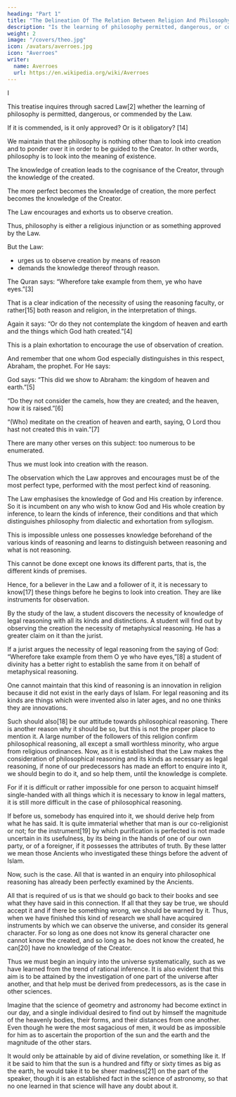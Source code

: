 ```yaml
---
heading: "Part 1"
title: "The Delineation Of The Relation Between Religion And Philosophy"
description: "Is the learning of philosophy permitted, dangerous, or commended by the Law?"
weight: 2
image: "/covers/theo.jpg"
icon: /avatars/averroes.jpg
icon: "Averroes"
writer:
  name: Averroes
  url: https://en.wikipedia.org/wiki/Averroes
---
```



<!-- Translator: Mohammad Jamil-Ur-Rehman
Release Date: June 27, 2021 [eBook #65708] -->


<!-- CONTENTS
I. A Decisive Discourse on the Delineation of the Relation between Religion and Philosophy.	13
Ia. Appendix: On the Problem of Eternal Knowledge which Averroes has mentioned in his Decisive Discourse.	72
II. An Exposition of the Methods of Argument concerning the Doctrines of the Faith, and a Determination of Doubts and misleading Innovation brought into the Faith through Interpretations.	83 -->


I

<!-- And after: Praise be to God for all His praiseworthy acts, and blessings on Mohammad, His slave, the Pure, the Chosen One and His Apostle.  -->

This treatise inquires through sacred Law[2] whether the learning of philosophy <!-- and other sciences appertaining thereto  --> is permitted, dangerous, or commended by the Law.

If it is commended, is it only approved? Or is it obligatory? [14] 

We maintain that the philosophy is nothing other than to look into creation and to ponder over it in order to be guided to the Creator. In other words, philosophy is to look into the meaning of existence. 

The knowledge of creation leads to the cognisance of the Creator, through the knowledge of the created. 

The more perfect becomes the knowledge of creation, the more perfect becomes the knowledge of the Creator. 

The Law encourages and exhorts us to observe creation. 

Thus, philosophy is either a religious injunction or as something approved by the Law. 

But the Law:
- urges us to observe creation by means of reason
- demands the knowledge thereof through reason. 

The Quran says: “Wherefore take example from them, ye who have eyes.”[3] 

That is a clear indication of the necessity of using the reasoning faculty, or rather[15] both reason and religion, in the interpretation of things. 

Again it says: “Or do they not contemplate the kingdom of heaven and earth and the things which God hath created.”[4] 

This is a plain exhortation to encourage the use of observation of creation. 

And remember that one whom God especially distinguishes in this respect, Abraham, the prophet. For He says: 


God says: “This did we show to Abraham: the kingdom of heaven and earth.”[5] 

“Do they not consider the camels, how they are created; and the heaven, how it is raised.”[6] 

“(Who) meditate on the creation of heaven and earth, saying, O Lord thou hast not created this in vain.”[7] 

There are many other verses on this subject: too numerous to be enumerated.

<!-- Now, it being established that the Law makes the observation and consideration of creation by reason obligatory—and[16] consideration is nothing but to make explicit the implicit—this can only be done through reason.  -->

Thus we must look into creation with the reason.

The observation which the Law approves and encourages must be of the most perfect type, performed with the most perfect kind of reasoning. 

The Law emphasises the knowledge of God and His creation by inference. So it is incumbent on any who wish to know God and His whole creation by inference, to learn the kinds of inference, their conditions and that which distinguishes philosophy from dialectic and exhortation from syllogism.

This is impossible unless one possesses knowledge beforehand of the various kinds of reasoning and learns to distinguish between reasoning and what is not reasoning. 

This cannot be done except one knows its different parts, that is, the different kinds of premises.

Hence, for a believer in the Law and a follower of it, it is necessary to know[17] these things before he begins to look into creation. They are like instruments for observation. 

By the study of the law, a student discovers the necessity of knowledge of legal reasoning with all its kinds and distinctions. A student will find out by observing the creation the necessity of metaphysical reasoning. He has a greater claim on it than the jurist. 

If a jurist argues the necessity of legal reasoning from the saying of God: “Wherefore take example from them O ye who have eyes,”[8] a student of divinity has a better right to establish the same from it on behalf of metaphysical reasoning.

One cannot maintain that this kind of reasoning is an innovation in religion because it did not exist in the early days of Islam. For legal reasoning and its kinds are things which were invented also in later ages, and no one thinks they are innovations. 

Such should also[18] be our attitude towards philosophical reasoning. There is another reason why it should be so, but this is not the proper place to mention it. A large number of the followers of this religion confirm philosophical reasoning, all except a small worthless minority, who argue from religious ordinances. Now, as it is established that the Law makes the consideration of philosophical reasoning and its kinds as necessary as legal reasoning, if none of our predecessors has made an effort to enquire into it, we should begin to do it, and so help them, until the knowledge is complete. 

For if it is difficult or rather impossible for one person to acquaint himself single-handed with all things which it is necessary to know in legal matters, it is still more difficult in the case of philosophical reasoning. 

If before us, somebody has enquired into it, we should derive help from what he has said. It is quite immaterial whether that man is our co-religionist or not; for the instrument[19] by which purification is perfected is not made uncertain in its usefulness, by its being in the hands of one of our own party, or of a foreigner, if it possesses the attributes of truth. By these latter we mean those Ancients who investigated these things before the advent of Islam.

Now, such is the case. All that is wanted in an enquiry into philosophical reasoning has already been perfectly examined by the Ancients. 

All that is required of us is that we should go back to their books and see what they have said in this connection. If all that they say be true, we should accept it and if there be something wrong, we should be warned by it. Thus, when we have finished this kind of research we shall have acquired instruments by which we can observe the universe, and consider its general character. For so long as one does not know its general character one cannot know the created, and so long as he does not know the created, he can[20] have no knowledge of the Creator. 

Thus we must begin an inquiry into the universe systematically, such as we have learned from the trend of rational inference. It is also evident that this aim is to be attained by the investigation of one part of the universe after another, and that help must be derived from predecessors, as is the case in other sciences. 

Imagine that the science of geometry and astronomy had become extinct in our day, and a single individual desired to find out by himself the magnitude of the heavenly bodies, their forms, and their distances from one another. Even though he were the most sagacious of men, it would be as impossible for him as to ascertain the proportion of the sun and the earth and the magnitude of the other stars. 

It would only be attainable by aid of divine revelation, or something like it. If it be said to him that the sun is a hundred and fifty or sixty times as big as the earth, he would take it to be sheer madness[21] on the part of the speaker, though it is an established fact in the science of astronomy, so that no one learned in that science will have any doubt about it.

